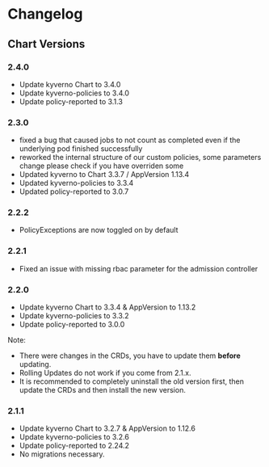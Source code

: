 # Changelog

## Chart Versions

### 2.4.0

- Update kyverno Chart to 3.4.0
- Update kyverno-policies to 3.4.0
- Update policy-reported to 3.1.3

### 2.3.0

- fixed a bug that caused jobs to not count as completed even if the underlying pod finished successfully
- reworked the internal structure of our custom policies, some parameters change please check if you have overriden some
- Updated kyverno to Chart 3.3.7 / AppVersion 1.13.4
- Updated kyverno-policies to 3.3.4
- Updated policy-reported to 3.0.7

### 2.2.2

- PolicyExceptions are now toggled on by default

### 2.2.1

- Fixed an issue with missing rbac parameter for the admission controller

### 2.2.0

- Update kyverno Chart to 3.3.4 & AppVersion to 1.13.2
- Update kyverno-policies to 3.3.2
- Update policy-reported to 3.0.0

Note:

- There were changes in the CRDs, you have to update them **before** updating.
- Rolling Updates do not work if you come from 2.1.x.
- It is recommended to completely uninstall the old version first, then update the CRDs and then install the new version.

### 2.1.1

- Update kyverno Chart to 3.2.7 & AppVersion to 1.12.6
- Update kyverno-policies to 3.2.6
- Update policy-reported to 2.24.2
- No migrations necessary.
